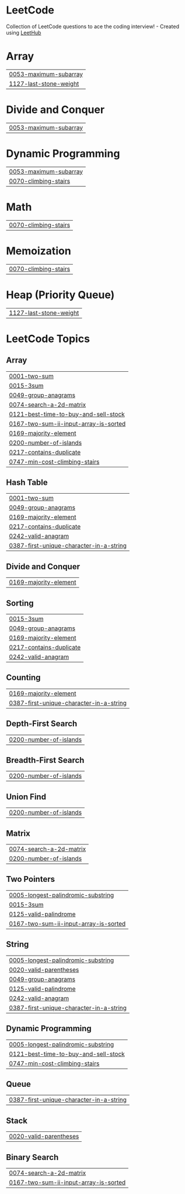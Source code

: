 # LeetCode
Collection of LeetCode questions to ace the coding interview! - Created using [LeetHub](https://github.com/QasimWani/LeetHub)


# Array
|  |
| ------- |
| [0053-maximum-subarray](https://github.com/Timothy-S-Fang/LeetCode/tree/master/0053-maximum-subarray) |
| [1127-last-stone-weight](https://github.com/Timothy-S-Fang/LeetCode/tree/master/1127-last-stone-weight) |
# Divide and Conquer
|  |
| ------- |
| [0053-maximum-subarray](https://github.com/Timothy-S-Fang/LeetCode/tree/master/0053-maximum-subarray) |
# Dynamic Programming
|  |
| ------- |
| [0053-maximum-subarray](https://github.com/Timothy-S-Fang/LeetCode/tree/master/0053-maximum-subarray) |
| [0070-climbing-stairs](https://github.com/Timothy-S-Fang/LeetCode/tree/master/0070-climbing-stairs) |
# Math
|  |
| ------- |
| [0070-climbing-stairs](https://github.com/Timothy-S-Fang/LeetCode/tree/master/0070-climbing-stairs) |
# Memoization
|  |
| ------- |
| [0070-climbing-stairs](https://github.com/Timothy-S-Fang/LeetCode/tree/master/0070-climbing-stairs) |
# Heap (Priority Queue)
|  |
| ------- |
| [1127-last-stone-weight](https://github.com/Timothy-S-Fang/LeetCode/tree/master/1127-last-stone-weight) |
<!---LeetCode Topics Start-->
# LeetCode Topics
## Array
|  |
| ------- |
| [0001-two-sum](https://github.com/Timothy-S-Fang/LeetCode/tree/master/0001-two-sum) |
| [0015-3sum](https://github.com/Timothy-S-Fang/LeetCode/tree/master/0015-3sum) |
| [0049-group-anagrams](https://github.com/Timothy-S-Fang/LeetCode/tree/master/0049-group-anagrams) |
| [0074-search-a-2d-matrix](https://github.com/Timothy-S-Fang/LeetCode/tree/master/0074-search-a-2d-matrix) |
| [0121-best-time-to-buy-and-sell-stock](https://github.com/Timothy-S-Fang/LeetCode/tree/master/0121-best-time-to-buy-and-sell-stock) |
| [0167-two-sum-ii-input-array-is-sorted](https://github.com/Timothy-S-Fang/LeetCode/tree/master/0167-two-sum-ii-input-array-is-sorted) |
| [0169-majority-element](https://github.com/Timothy-S-Fang/LeetCode/tree/master/0169-majority-element) |
| [0200-number-of-islands](https://github.com/Timothy-S-Fang/LeetCode/tree/master/0200-number-of-islands) |
| [0217-contains-duplicate](https://github.com/Timothy-S-Fang/LeetCode/tree/master/0217-contains-duplicate) |
| [0747-min-cost-climbing-stairs](https://github.com/Timothy-S-Fang/LeetCode/tree/master/0747-min-cost-climbing-stairs) |
## Hash Table
|  |
| ------- |
| [0001-two-sum](https://github.com/Timothy-S-Fang/LeetCode/tree/master/0001-two-sum) |
| [0049-group-anagrams](https://github.com/Timothy-S-Fang/LeetCode/tree/master/0049-group-anagrams) |
| [0169-majority-element](https://github.com/Timothy-S-Fang/LeetCode/tree/master/0169-majority-element) |
| [0217-contains-duplicate](https://github.com/Timothy-S-Fang/LeetCode/tree/master/0217-contains-duplicate) |
| [0242-valid-anagram](https://github.com/Timothy-S-Fang/LeetCode/tree/master/0242-valid-anagram) |
| [0387-first-unique-character-in-a-string](https://github.com/Timothy-S-Fang/LeetCode/tree/master/0387-first-unique-character-in-a-string) |
## Divide and Conquer
|  |
| ------- |
| [0169-majority-element](https://github.com/Timothy-S-Fang/LeetCode/tree/master/0169-majority-element) |
## Sorting
|  |
| ------- |
| [0015-3sum](https://github.com/Timothy-S-Fang/LeetCode/tree/master/0015-3sum) |
| [0049-group-anagrams](https://github.com/Timothy-S-Fang/LeetCode/tree/master/0049-group-anagrams) |
| [0169-majority-element](https://github.com/Timothy-S-Fang/LeetCode/tree/master/0169-majority-element) |
| [0217-contains-duplicate](https://github.com/Timothy-S-Fang/LeetCode/tree/master/0217-contains-duplicate) |
| [0242-valid-anagram](https://github.com/Timothy-S-Fang/LeetCode/tree/master/0242-valid-anagram) |
## Counting
|  |
| ------- |
| [0169-majority-element](https://github.com/Timothy-S-Fang/LeetCode/tree/master/0169-majority-element) |
| [0387-first-unique-character-in-a-string](https://github.com/Timothy-S-Fang/LeetCode/tree/master/0387-first-unique-character-in-a-string) |
## Depth-First Search
|  |
| ------- |
| [0200-number-of-islands](https://github.com/Timothy-S-Fang/LeetCode/tree/master/0200-number-of-islands) |
## Breadth-First Search
|  |
| ------- |
| [0200-number-of-islands](https://github.com/Timothy-S-Fang/LeetCode/tree/master/0200-number-of-islands) |
## Union Find
|  |
| ------- |
| [0200-number-of-islands](https://github.com/Timothy-S-Fang/LeetCode/tree/master/0200-number-of-islands) |
## Matrix
|  |
| ------- |
| [0074-search-a-2d-matrix](https://github.com/Timothy-S-Fang/LeetCode/tree/master/0074-search-a-2d-matrix) |
| [0200-number-of-islands](https://github.com/Timothy-S-Fang/LeetCode/tree/master/0200-number-of-islands) |
## Two Pointers
|  |
| ------- |
| [0005-longest-palindromic-substring](https://github.com/Timothy-S-Fang/LeetCode/tree/master/0005-longest-palindromic-substring) |
| [0015-3sum](https://github.com/Timothy-S-Fang/LeetCode/tree/master/0015-3sum) |
| [0125-valid-palindrome](https://github.com/Timothy-S-Fang/LeetCode/tree/master/0125-valid-palindrome) |
| [0167-two-sum-ii-input-array-is-sorted](https://github.com/Timothy-S-Fang/LeetCode/tree/master/0167-two-sum-ii-input-array-is-sorted) |
## String
|  |
| ------- |
| [0005-longest-palindromic-substring](https://github.com/Timothy-S-Fang/LeetCode/tree/master/0005-longest-palindromic-substring) |
| [0020-valid-parentheses](https://github.com/Timothy-S-Fang/LeetCode/tree/master/0020-valid-parentheses) |
| [0049-group-anagrams](https://github.com/Timothy-S-Fang/LeetCode/tree/master/0049-group-anagrams) |
| [0125-valid-palindrome](https://github.com/Timothy-S-Fang/LeetCode/tree/master/0125-valid-palindrome) |
| [0242-valid-anagram](https://github.com/Timothy-S-Fang/LeetCode/tree/master/0242-valid-anagram) |
| [0387-first-unique-character-in-a-string](https://github.com/Timothy-S-Fang/LeetCode/tree/master/0387-first-unique-character-in-a-string) |
## Dynamic Programming
|  |
| ------- |
| [0005-longest-palindromic-substring](https://github.com/Timothy-S-Fang/LeetCode/tree/master/0005-longest-palindromic-substring) |
| [0121-best-time-to-buy-and-sell-stock](https://github.com/Timothy-S-Fang/LeetCode/tree/master/0121-best-time-to-buy-and-sell-stock) |
| [0747-min-cost-climbing-stairs](https://github.com/Timothy-S-Fang/LeetCode/tree/master/0747-min-cost-climbing-stairs) |
## Queue
|  |
| ------- |
| [0387-first-unique-character-in-a-string](https://github.com/Timothy-S-Fang/LeetCode/tree/master/0387-first-unique-character-in-a-string) |
## Stack
|  |
| ------- |
| [0020-valid-parentheses](https://github.com/Timothy-S-Fang/LeetCode/tree/master/0020-valid-parentheses) |
## Binary Search
|  |
| ------- |
| [0074-search-a-2d-matrix](https://github.com/Timothy-S-Fang/LeetCode/tree/master/0074-search-a-2d-matrix) |
| [0167-two-sum-ii-input-array-is-sorted](https://github.com/Timothy-S-Fang/LeetCode/tree/master/0167-two-sum-ii-input-array-is-sorted) |
<!---LeetCode Topics End-->
